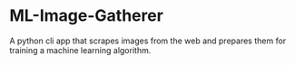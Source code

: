 # ML-Image-Gatherer
A python cli app that scrapes images from the web and prepares them for training a machine learning algorithm.
